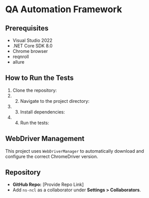 ﻿# QA Automation Framework

## Prerequisites
- Visual Studio 2022
- .NET Core SDK 8.0
- Chrome browser
- reqnroll
- allure

## How to Run the Tests
1. Clone the repository:
1. 2. Navigate to the project directory:
1. 3. Install dependencies:
1. 4. Run the tests:



## WebDriver Management
This project uses `WebDriverManager` to automatically download and configure the correct ChromeDriver version.

## Repository
- **GitHub Repo:** [Provide Repo Link]
- Add `ns-ncl` as a collaborator under **Settings > Collaborators**.